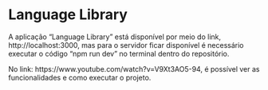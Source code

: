<h1>Language Library</h1>
<P>A aplicação “Language Library” está disponível por meio do link, http://localhost:3000, mas para o servidor ficar disponível é necessário executar o código “npm run dev” no terminal dentro do repositório.</P>
<p>No link: https://www.youtube.com/watch?v=V9Xt3AO5-94, é possível ver as funcionalidades e como executar o projeto.</p>
